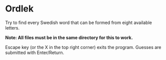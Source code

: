 # Ordlek
Try to find every Swedish word that can be formed from eight available letters.

**Note: All files must be in the same directory for this to work.**

Escape key (or the X in the top right corner) exits the program. Guesses are submitted with Enter/Return.
